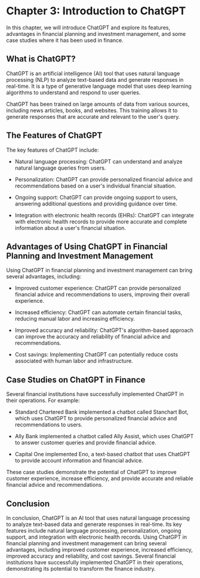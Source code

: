 Chapter 3: Introduction to ChatGPT
==================================

In this chapter, we will introduce ChatGPT and explore its features, advantages in financial planning and investment management, and some case studies where it has been used in finance.

What is ChatGPT?
----------------

ChatGPT is an artificial intelligence (AI) tool that uses natural language processing (NLP) to analyze text-based data and generate responses in real-time. It is a type of generative language model that uses deep learning algorithms to understand and respond to user queries.

ChatGPT has been trained on large amounts of data from various sources, including news articles, books, and websites. This training allows it to generate responses that are accurate and relevant to the user's query.

The Features of ChatGPT
-----------------------

The key features of ChatGPT include:

* Natural language processing: ChatGPT can understand and analyze natural language queries from users.

* Personalization: ChatGPT can provide personalized financial advice and recommendations based on a user's individual financial situation.

* Ongoing support: ChatGPT can provide ongoing support to users, answering additional questions and providing guidance over time.

* Integration with electronic health records (EHRs): ChatGPT can integrate with electronic health records to provide more accurate and complete information about a user's financial situation.

Advantages of Using ChatGPT in Financial Planning and Investment Management
---------------------------------------------------------------------------

Using ChatGPT in financial planning and investment management can bring several advantages, including:

* Improved customer experience: ChatGPT can provide personalized financial advice and recommendations to users, improving their overall experience.

* Increased efficiency: ChatGPT can automate certain financial tasks, reducing manual labor and increasing efficiency.

* Improved accuracy and reliability: ChatGPT's algorithm-based approach can improve the accuracy and reliability of financial advice and recommendations.

* Cost savings: Implementing ChatGPT can potentially reduce costs associated with human labor and infrastructure.

Case Studies on ChatGPT in Finance
----------------------------------

Several financial institutions have successfully implemented ChatGPT in their operations. For example:

* Standard Chartered Bank implemented a chatbot called Stanchart Bot, which uses ChatGPT to provide personalized financial advice and recommendations to users.

* Ally Bank implemented a chatbot called Ally Assist, which uses ChatGPT to answer customer queries and provide financial advice.

* Capital One implemented Eno, a text-based chatbot that uses ChatGPT to provide account information and financial advice.

These case studies demonstrate the potential of ChatGPT to improve customer experience, increase efficiency, and provide accurate and reliable financial advice and recommendations.

Conclusion
----------

In conclusion, ChatGPT is an AI tool that uses natural language processing to analyze text-based data and generate responses in real-time. Its key features include natural language processing, personalization, ongoing support, and integration with electronic health records. Using ChatGPT in financial planning and investment management can bring several advantages, including improved customer experience, increased efficiency, improved accuracy and reliability, and cost savings. Several financial institutions have successfully implemented ChatGPT in their operations, demonstrating its potential to transform the finance industry.

